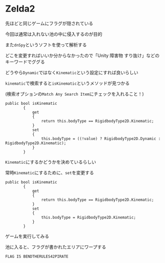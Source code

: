 # Zelda2

先ほどと同じゲームにフラグが隠されている

今回は通常は入れない池の中に侵入するのが目的

また`dnSpy`というソフトを使って解析する

どこを変更すればいいか分からなかったので「Unity 障害物 すり抜け」などのキーワードでググる

どうやら`Dynamic`ではなく`Kinematic`という設定にすれば良いらしい

`kinematic`で検索すると`isKinematic`というメソッドが見つかる

(検索オプションの`Match Any Search Item`にチェックを入れること！)

```
public bool isKinematic
		{
			get
			{
				return this.bodyType == RigidbodyType2D.Kinematic;
			}
			set
			{
				this.bodyType = ((!value) ? RigidbodyType2D.Dynamic : RigidbodyType2D.Kinematic);
			}
		}
```

`Kinematic`にするかどうかを決めているらしい

常時`Kinematic`にするために、`set`を変更する

```
public bool isKinematic
		{
			get
			{
				return this.bodyType == RigidbodyType2D.Kinematic;
			}
			set
			{
				this.bodyType = RigidbodyType2D.Kinematic;
			}
		}
```

ゲームを実行してみる

池に入ると、フラグが書かれたエリアにワープする

`FLAG IS BENDTHERULES42PIRATE`